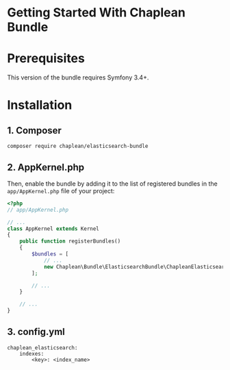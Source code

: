 Getting Started With Chaplean Bundle
====================================

# Prerequisites

This version of the bundle requires Symfony 3.4+.

# Installation

## 1. Composer

```console
composer require chaplean/elasticsearch-bundle
```

## 2. AppKernel.php

Then, enable the bundle by adding it to the list of registered bundles
in the `app/AppKernel.php` file of your project:

```php
<?php
// app/AppKernel.php

// ...
class AppKernel extends Kernel
{
    public function registerBundles()
    {
        $bundles = [
            // ...
            new Chaplean\Bundle\ElasticsearchBundle\ChapleanElasticsearchBundle(),
        ];

        // ...
    }

    // ...
}
```

## 3. config.yml

```
chaplean_elasticsearch:
    indexes:
        <key>: <index_name>
```
